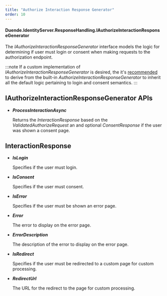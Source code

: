 ```yaml
---
title: "Authorize Interaction Response Generator"
order: 10
---
```


#### Duende.IdentityServer.ResponseHandling.IAuthorizeInteractionResponseGenerator

The *IAuthorizeInteractionResponseGenerator* interface models the logic for determining if user must login or consent when making requests to the authorization endpoint.

:::note
If a custom implementation of *IAuthorizeInteractionResponseGenerator* is desired, the it's [recommended](../ui/custom#built-in-authorizeinteractionresponsegenerator) to derive from the built-in *AuthorizeInteractionResponseGenerator* to inherit all the default logic pertaining to login and consent semantics.
:::


## IAuthorizeInteractionResponseGenerator APIs

* ***ProcessInteractionAsync***
    
    Returns the *InteractionResponse* based on the *ValidatedAuthorizeRequest* an and optional *ConsentResponse* if the user was shown a consent page.

## InteractionResponse

* ***IsLogin***
       
    Specifies if the user must login.

* ***IsConsent***
       
    Specifies if the user must consent.

* ***IsError***
       
    Specifies if the user must be shown an error page.

* ***Error***
       
    The error to display on the error page.

* ***ErrorDescription***
       
    The description of the error to display on the error page.

* ***IsRedirect***
       
    Specifies if the user must be redirected to a custom page for custom processing.

* ***RedirectUrl***
       
    The URL for the redirect to the page for custom processing.
